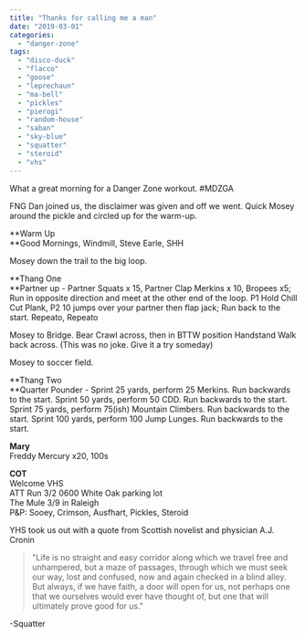 ```yaml
---
title: "Thanks for calling me a man"
date: "2019-03-01"
categories: 
  - "danger-zone"
tags: 
  - "disco-duck"
  - "flacco"
  - "goose"
  - "leprechaun"
  - "ma-bell"
  - "pickles"
  - "pierogi"
  - "random-house"
  - "saban"
  - "sky-blue"
  - "squatter"
  - "steroid"
  - "vhs"
---
```


What a great morning for a Danger Zone workout. #MDZGA

FNG Dan joined us, the disclaimer was given and off we went. Quick Mosey around the pickle and circled up for the warm-up.

**Warm Up  
**Good Mornings, Windmill, Steve Earle, SHH

Mosey down the trail to the big loop.

**Thang One  
**Partner up - Partner Squats x 15, Partner Clap Merkins x 10, Bropees x5; Run in opposite direction and meet at the other end of the loop. P1 Hold Chill Cut Plank, P2 10 jumps over your partner then flap jack; Run back to the start. Repeato, Repeato

Mosey to Bridge. Bear Crawl across, then in BTTW position Handstand Walk back across. (This was no joke. Give it a try someday)

Mosey to soccer field.

**Thang Two  
**Quarter Pounder - Sprint 25 yards, perform 25 Merkins. Run backwards to the start. Sprint 50 yards, perform 50 CDD. Run backwards to the start. Sprint 75 yards, perform 75(ish) Mountain Climbers. Run backwards to the start. Sprint 100 yards, perform 100 Jump Lunges. Run backwards to the start.

**Mary**  
Freddy Mercury x20, 100s

**COT**  
Welcome VHS  
ATT Run 3/2 0600 White Oak parking lot  
The Mule 3/9 in Raleigh  
P&P: Sooey, Crimson, Ausfhart, Pickles, Steroid

YHS took us out with a quote from Scottish novelist and physician A.J. Cronin

> "Life is no straight and easy corridor along which we travel free and unhampered, but a maze of passages, through which we must seek our way, lost and confused, now and again checked in a blind alley.  
> But always, if we have faith, a door will open for us, not perhaps one that we ourselves would ever have thought of, but one that will ultimately prove good for us."

\-Squatter
